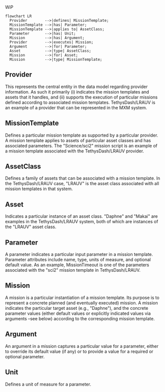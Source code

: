 [//]: # (hmm mermaid's erDiagram is not very nice)

WiP

```mermaid
flowchart LR
  Provider        -->|defines| MissionTemplate;
  MissionTemplate -->|has| Parameter;
  MissionTemplate -->|applies to| AssetClass;
  Parameter       -->|has| Unit;
  Mission         -->|has| Argument;
  Provider        -->|executes| Mission;
  Argument        -->|for| Parameter;
  Asset           -->|type| AssetClass;
  Mission         -->|for| Asset;
  Mission         -->|type| MissionTemplate;
```

## Provider

This represents the central entity in the data model regarding provider information. As such it primarily (i) indicates
the mission templates and assets that it handles, and (ii) supports the execution of particular missions defined
according to associated mission templates. TethysDash/LRAUV is an example of a provider that can be
represented in the MXM system.

## MissionTemplate

Defines a particular mission template as supported by a particular provider. A mission template applies to assets of
particular asset classes and has associated parameters. The "Science/sci2" mission script is an example of a mission
template associated with the TethysDash/LRAUV provider.

## AssetClass

Defines a family of assets that can be associated with a mission template. In the TethysDash/LRAUV case, "LRAUV" is the
asset class associated with all mission templates in that system.

## Asset

Indicates a particular instance of an asset class. "Daphne" and "Makai" are examples in the TethysDash/LRAUV system,
both of which are instances of the "LRAUV" asset class.

## Parameter

A parameter indicates a particular input parameter in a mission template. Parameter attributes include name, type, units
of measure, and optional default value. As an example, MissionTimeout is one of the parameters associated with the
"sci2" mission template in TethysDash/LRAUV.

## Mission

A mission is a particular instantiation of a mission template. Its purpose is to represent a concrete planned (and
eventually executed) mission. A mission indicates the particular target asset (e.g., "Daphne"), and the concrete
parameter values (either default values or explicitly indicated values via arguments –see below) according to the
corresponding mission template.

## Argument

An argument in a mission captures a particular value for a parameter, either to override its default value (if any) or
to provide a value for a required or optional parameter.

## Unit

Defines a unit of measure for a parameter. 

